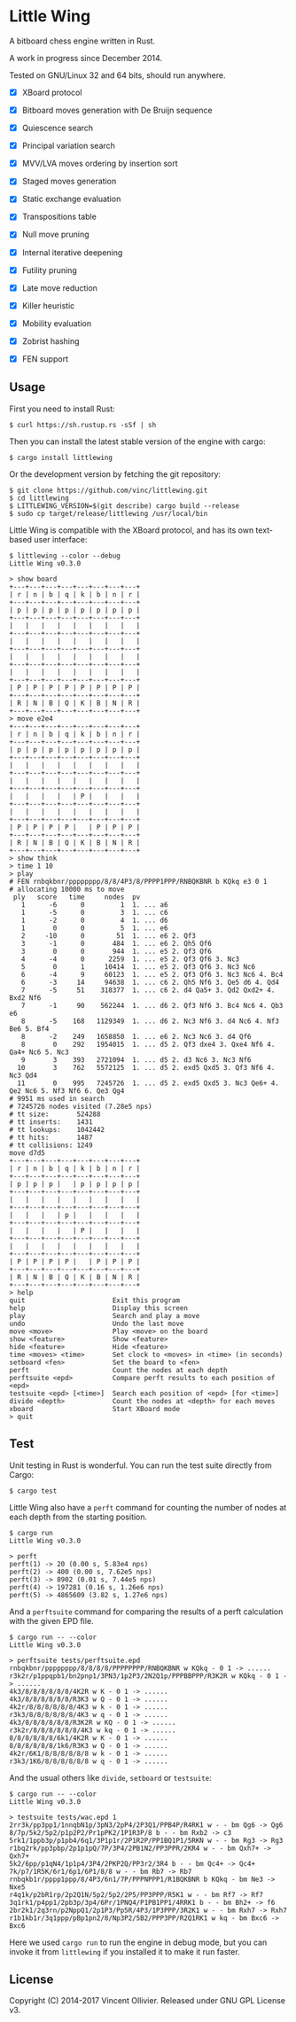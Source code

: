 Little Wing
===========

A bitboard chess engine written in Rust.

A work in progress since December 2014.

Tested on GNU/Linux 32 and 64 bits, should run anywhere.

- [x] XBoard protocol
- [x] Bitboard moves generation with De Bruijn sequence
- [x] Quiescence search
- [x] Principal variation search
- [x] MVV/LVA moves ordering by insertion sort
- [x] Staged moves generation
- [x] Static exchange evaluation
- [x] Transpositions table
- [x] Null move pruning
- [x] Internal iterative deepening
- [x] Futility pruning
- [x] Late move reduction
- [x] Killer heuristic
- [x] Mobility evaluation
- [x] Zobrist hashing
- [x] FEN support


Usage
-----

First you need to install Rust:

    $ curl https://sh.rustup.rs -sSf | sh

Then you can install the latest stable version of the engine with cargo:

    $ cargo install littlewing

Or the development version by fetching the git repository:

    $ git clone https://github.com/vinc/littlewing.git
    $ cd littlewing
    $ LITTLEWING_VERSION=$(git describe) cargo build --release
    $ sudo cp target/release/littlewing /usr/local/bin

Little Wing is compatible with the XBoard protocol, and has its own text-based
user interface:

    $ littlewing --color --debug
    Little Wing v0.3.0

    > show board
    +---+---+---+---+---+---+---+---+
    | r | n | b | q | k | b | n | r |
    +---+---+---+---+---+---+---+---+
    | p | p | p | p | p | p | p | p |
    +---+---+---+---+---+---+---+---+
    |   |   |   |   |   |   |   |   |
    +---+---+---+---+---+---+---+---+
    |   |   |   |   |   |   |   |   |
    +---+---+---+---+---+---+---+---+
    |   |   |   |   |   |   |   |   |
    +---+---+---+---+---+---+---+---+
    |   |   |   |   |   |   |   |   |
    +---+---+---+---+---+---+---+---+
    | P | P | P | P | P | P | P | P |
    +---+---+---+---+---+---+---+---+
    | R | N | B | Q | K | B | N | R |
    +---+---+---+---+---+---+---+---+
    > move e2e4
    +---+---+---+---+---+---+---+---+
    | r | n | b | q | k | b | n | r |
    +---+---+---+---+---+---+---+---+
    | p | p | p | p | p | p | p | p |
    +---+---+---+---+---+---+---+---+
    |   |   |   |   |   |   |   |   |
    +---+---+---+---+---+---+---+---+
    |   |   |   |   |   |   |   |   |
    +---+---+---+---+---+---+---+---+
    |   |   |   |   | P |   |   |   |
    +---+---+---+---+---+---+---+---+
    |   |   |   |   |   |   |   |   |
    +---+---+---+---+---+---+---+---+
    | P | P | P | P |   | P | P | P |
    +---+---+---+---+---+---+---+---+
    | R | N | B | Q | K | B | N | R |
    +---+---+---+---+---+---+---+---+
    > show think
    > time 1 10
    > play
    # FEN rnbqkbnr/pppppppp/8/8/4P3/8/PPPP1PPP/RNBQKBNR b KQkq e3 0 1
    # allocating 10000 ms to move
     ply   score   time     nodes  pv
       1      -6      0         1  1. ... a6
       1      -5      0         3  1. ... c6
       1      -2      0         4  1. ... d6
       1       0      0         5  1. ... e6
       2     -10      0        51  1. ... e6 2. Qf3
       3      -1      0       484  1. ... e6 2. Qh5 Qf6
       3       0      0       944  1. ... e5 2. Qf3 Qf6
       4      -4      0      2259  1. ... e5 2. Qf3 Qf6 3. Nc3
       5       0      1     10414  1. ... e5 2. Qf3 Qf6 3. Nc3 Nc6
       6      -4      9     60123  1. ... e5 2. Qf3 Qf6 3. Nc3 Nc6 4. Bc4
       6      -3     14     94638  1. ... c6 2. Qh5 Nf6 3. Qe5 d6 4. Qd4
       7      -5     51    318377  1. ... c6 2. d4 Qa5+ 3. Qd2 Qxd2+ 4. Bxd2 Nf6
       7      -1     90    562244  1. ... d6 2. Qf3 Nf6 3. Bc4 Nc6 4. Qb3 e6
       8      -5    168   1129349  1. ... d6 2. Nc3 Nf6 3. d4 Nc6 4. Nf3 Be6 5. Bf4
       8      -2    249   1658850  1. ... e6 2. Nc3 Nc6 3. d4 Qf6
       8       0    292   1954015  1. ... d5 2. Qf3 dxe4 3. Qxe4 Nf6 4. Qa4+ Nc6 5. Nc3
       9       3    393   2721094  1. ... d5 2. d3 Nc6 3. Nc3 Nf6
      10       3    762   5572125  1. ... d5 2. exd5 Qxd5 3. Qf3 Nf6 4. Nc3 Qd4
      11       0    995   7245726  1. ... d5 2. exd5 Qxd5 3. Nc3 Qe6+ 4. Qe2 Nc6 5. Nf3 Nf6 6. Qe3 Qg4
    # 9951 ms used in search
    # 7245726 nodes visited (7.28e5 nps)
    # tt size:       524288
    # tt inserts:    1431
    # tt lookups:    1042442
    # tt hits:       1487
    # tt collisions: 1249
    move d7d5
    +---+---+---+---+---+---+---+---+
    | r | n | b | q | k | b | n | r |
    +---+---+---+---+---+---+---+---+
    | p | p | p |   | p | p | p | p |
    +---+---+---+---+---+---+---+---+
    |   |   |   |   |   |   |   |   |
    +---+---+---+---+---+---+---+---+
    |   |   |   | p |   |   |   |   |
    +---+---+---+---+---+---+---+---+
    |   |   |   |   | P |   |   |   |
    +---+---+---+---+---+---+---+---+
    |   |   |   |   |   |   |   |   |
    +---+---+---+---+---+---+---+---+
    | P | P | P | P |   | P | P | P |
    +---+---+---+---+---+---+---+---+
    | R | N | B | Q | K | B | N | R |
    +---+---+---+---+---+---+---+---+
    > help
    quit                      Exit this program
    help                      Display this screen
    play                      Search and play a move
    undo                      Undo the last move
    move <move>               Play <move> on the board
    show <feature>            Show <feature>
    hide <feature>            Hide <feature>
    time <moves> <time>       Set clock to <moves> in <time> (in seconds)
    setboard <fen>            Set the board to <fen>
    perft                     Count the nodes at each depth
    perftsuite <epd>          Compare perft results to each position of <epd>
    testsuite <epd> [<time>]  Search each position of <epd> [for <time>]
    divide <depth>            Count the nodes at <depth> for each moves
    xboard                    Start XBoard mode
    > quit

Test
----

Unit testing in Rust is wonderful. You can run the test suite directly
from Cargo:

    $ cargo test

Little Wing also have a `perft` command for counting the number of nodes at
each depth from the starting position.

    $ cargo run
    Little Wing v0.3.0

    > perft
    perft(1) -> 20 (0.00 s, 5.83e4 nps)
    perft(2) -> 400 (0.00 s, 7.62e5 nps)
    perft(3) -> 8902 (0.01 s, 7.44e5 nps)
    perft(4) -> 197281 (0.16 s, 1.26e6 nps)
    perft(5) -> 4865609 (3.82 s, 1.27e6 nps)


And a `perftsuite` command for comparing the results of a perft calculation
with the given EPD file.

    $ cargo run -- --color
    Little Wing v0.3.0

    > perftsuite tests/perftsuite.epd
    rnbqkbnr/pppppppp/8/8/8/8/PPPPPPPP/RNBQKBNR w KQkq - 0 1 -> ......
    r3k2r/p1ppqpb1/bn2pnp1/3PN3/1p2P3/2N2Q1p/PPPBBPPP/R3K2R w KQkq - 0 1 -> ......
    4k3/8/8/8/8/8/8/4K2R w K - 0 1 -> ......
    4k3/8/8/8/8/8/8/R3K3 w Q - 0 1 -> ......
    4k2r/8/8/8/8/8/8/4K3 w k - 0 1 -> ......
    r3k3/8/8/8/8/8/8/4K3 w q - 0 1 -> ......
    4k3/8/8/8/8/8/8/R3K2R w KQ - 0 1 -> ......
    r3k2r/8/8/8/8/8/8/4K3 w kq - 0 1 -> ......
    8/8/8/8/8/8/6k1/4K2R w K - 0 1 -> ......
    8/8/8/8/8/8/1k6/R3K3 w Q - 0 1 -> ......
    4k2r/6K1/8/8/8/8/8/8 w k - 0 1 -> ......
    r3k3/1K6/8/8/8/8/8/8 w q - 0 1 -> ......


And the usual others like `divide`, `setboard` or `testsuite`:

    $ cargo run -- --color
    Little Wing v0.3.0

    > testsuite tests/wac.epd 1
    2rr3k/pp3pp1/1nnqbN1p/3pN3/2pP4/2P3Q1/PPB4P/R4RK1 w - - bm Qg6 -> Qg6
    8/7p/5k2/5p2/p1p2P2/Pr1pPK2/1P1R3P/8 b - - bm Rxb2 -> c3
    5rk1/1ppb3p/p1pb4/6q1/3P1p1r/2P1R2P/PP1BQ1P1/5RKN w - - bm Rg3 -> Rg3
    r1bq2rk/pp3pbp/2p1p1pQ/7P/3P4/2PB1N2/PP3PPR/2KR4 w - - bm Qxh7+ -> Qxh7+
    5k2/6pp/p1qN4/1p1p4/3P4/2PKP2Q/PP3r2/3R4 b - - bm Qc4+ -> Qc4+
    7k/p7/1R5K/6r1/6p1/6P1/8/8 w - - bm Rb7 -> Rb7
    rnbqkb1r/pppp1ppp/8/4P3/6n1/7P/PPPNPPP1/R1BQKBNR b KQkq - bm Ne3 -> Nxe5
    r4q1k/p2bR1rp/2p2Q1N/5p2/5p2/2P5/PP3PPP/R5K1 w - - bm Rf7 -> Rf7
    3q1rk1/p4pp1/2pb3p/3p4/6Pr/1PNQ4/P1PB1PP1/4RRK1 b - - bm Bh2+ -> f6
    2br2k1/2q3rn/p2NppQ1/2p1P3/Pp5R/4P3/1P3PPP/3R2K1 w - - bm Rxh7 -> Rxh7
    r1b1kb1r/3q1ppp/pBp1pn2/8/Np3P2/5B2/PPP3PP/R2Q1RK1 w kq - bm Bxc6 -> Bxc6

Here we used `cargo run` to run the engine in debug mode, but you can invoke
it from `littlewing` if you installed it to make it run faster.


License
-------

Copyright (C) 2014-2017 Vincent Ollivier. Released under GNU GPL License v3.
